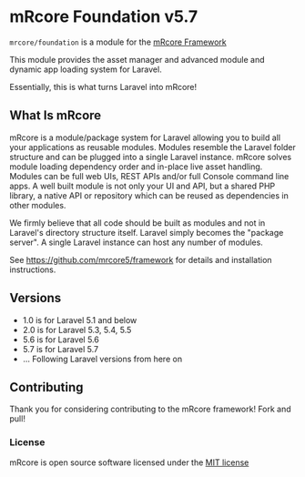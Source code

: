 # mRcore Foundation v5.7

`mrcore/foundation` is a module for the [mRcore Framework](https://github.com/mrcore5/framework)

This module provides the asset manager and advanced module and dynamic app loading system for Laravel.

Essentially, this is what turns Laravel into mRcore!


## What Is mRcore

mRcore is a module/package system for Laravel allowing you to build all your applications as reusable modules.
Modules resemble the Laravel folder structure and can be plugged into a single Laravel instance.
mRcore solves module loading dependency order and in-place live asset handling.  Modules can be
full web UIs, REST APIs and/or full Console command line apps.  A well built module is not only your
UI and API, but a shared PHP library, a native API or repository which can be reused as dependencies in other modules.

We firmly believe that all code should be built as modules and not in Laravel's directory structure itself.
Laravel simply becomes the "package server".  A single Laravel instance can host any number of modules.

See https://github.com/mrcore5/framework for details and installation instructions.


## Versions

* 1.0 is for Laravel 5.1 and below
* 2.0 is for Laravel 5.3, 5.4, 5.5
* 5.6 is for Laravel 5.6
* 5.7 is for Laravel 5.7
* ... Following Laravel versions from here on

## Contributing

Thank you for considering contributing to the mRcore framework!  Fork and pull!

### License

mRcore is open source software licensed under the [MIT license](http://mreschke.com/license/mit)
